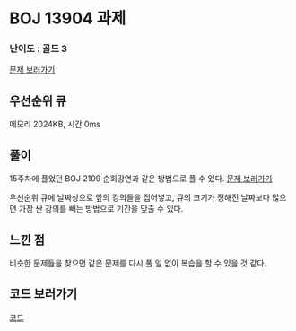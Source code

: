 # BOJ 13904 과제
 

### 난이도 : 골드 3
[문제 보러가기](https://www.acmicpc.net/problem/13904)


## 우선순위 큐
메모리 	2024KB, 시간 0ms

## 풀이
15주차에 풀었던 BOJ 2109 순회강연과 같은 방법으로 풀 수 있다.
[문제 보러가기](https://www.acmicpc.net/problem/13904)

우선순위 큐에 날짜상으로 앞의 강의들을 집어넣고, 큐의 크기가 정해진 날짜보다 많으면 가장 싼 강의를 빼는 방법으로 기간을 맞출 수 있다.

## 느낀 점
비슷한 문제들을 찾으면 같은 문제를 다시 풀 일 없이 복습을 할 수 있을 것 같다.

## 코드 보러가기
[코드](./boj13904.cpp)
